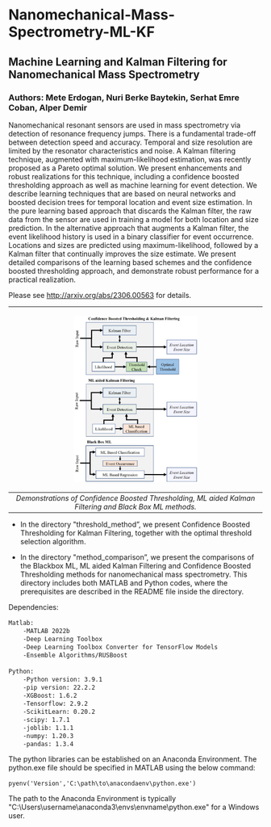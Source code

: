 # Nanomechanical-Mass-Spectrometry-ML-KF
## Machine Learning and Kalman Filtering for Nanomechanical Mass Spectrometry

### Authors: Mete Erdogan, Nuri Berke Baytekin, Serhat Emre Coban, Alper Demir

Nanomechanical resonant sensors are used in mass spectrometry via detection of resonance frequency jumps. There is a fundamental trade-off between detection speed and accuracy. Temporal and size resolution are limited by the resonator characteristics and noise. A Kalman filtering technique, augmented with maximum-likelihood estimation, was recently proposed as a Pareto optimal solution. We present enhancements and robust realizations for this technique, including a confidence boosted thresholding approach as well as machine learning for event detection. We describe learning techniques that are based on neural networks and boosted decision trees for temporal location and event size estimation. In the pure learning based approach that discards the Kalman filter, the raw data from the sensor are used in training a model for both location and size prediction. In the alternative approach that augments a Kalman filter, the event likelihood history is used in a binary classifier for event occurrence. Locations and sizes are predicted using maximum-likelihood, followed by a Kalman filter that continually improves the size estimate. We present detailed comparisons of the learning based schemes and the confidence boosted thresholding approach, and demonstrate robust performance for a practical realization.

Please see http://arxiv.org/abs/2306.00563 for details.  

| <p align="center"> <img src="figures/methods.jpg" width=50% height=50%> </p> | 
|:--:| 
| *Demonstrations of Confidence Boosted Thresholding, ML aided Kalman Filtering and Black Box ML methods.* |



- In the directory "threshold_method”, we present Confidence Boosted Thresholding for Kalman Filtering, together with the optimal threshold selection algorithm. 

- In the directory "method_comparison”, we present the comparisons of the Blackbox ML, ML aided Kalman Filtering and Confidence Boosted Thresholding methods for nanomechanical mass spectrometry. This directory includes both MATLAB and Python codes, where the prerequisites are described in the README file inside the directory.

Dependencies:
	
	Matlab:
		-MATLAB 2022b
		-Deep Learning Toolbox
		-Deep Learning Toolbox Converter for TensorFlow Models
		-Ensemble Algorithms/RUSBoost

	Python:
		-Python version: 3.9.1
		-pip version: 22.2.2
		-XGBoost: 1.6.2
		-Tensorflow: 2.9.2
		-ScikitLearn: 0.20.2
		-scipy: 1.7.1
		-joblib: 1.1.1
		-numpy: 1.20.3
		-pandas: 1.3.4


The python libraries can be established on an Anaconda Environment.
The python.exe file should be specified in MATLAB using the below command:

	pyenv('Version','C:\path\to\anacondaenv\python.exe')

The path to the Anaconda Environment is typically "C:\Users\username\anaconda3\envs\envname\python.exe" for a Windows user.
	


